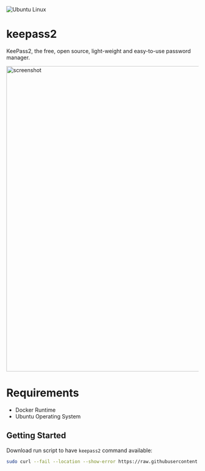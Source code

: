 ![Ubuntu Linux](https://img.shields.io/badge/tested-ubuntu-green.svg)

# keepass2

KeePass2, the free, open source, light-weight and easy-to-use password manager.

<img src="https://www.dominik-reichl.de/images/preview_keepass.jpg" alt="screenshot" width="800" />

# Requirements

- Docker Runtime
- Ubuntu Operating System

## Getting Started

Download run script to have `keepass2` command available:

```bash
sudo curl --fail --location --show-error https://raw.githubusercontent.com/suckowbiz/dockerside/master/keepass2/keepass2 -o /usr/local/bin/keepass2 && sudo chmod +x /usr/local/bin/keepass2
```
